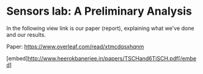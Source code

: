# Sensors lab: A Preliminary Analysis

In the following view link is our paper (report), explaining what we've done and our results.

Paper:
https://www.overleaf.com/read/xtmcdqsxhqnm

[embed]http://www.heerokbanerjee.in/papers/TSCHand6TiSCH.pdf[/embed]

